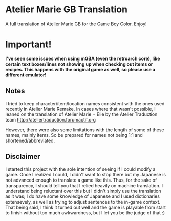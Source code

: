 # Atelier Marie GB Translation
A full translation of Atelier Marie GB for the Game Boy Color. Enjoy!

# Important!
**I've seen some issues when using mGBA (even the retroarch core), like certain text boxes/lines not showing up when checking out items or recipes. This happens with the original game as well, so please use a different emulator!**

## Notes
I tried to keep character/item/location names consistent with the ones used recently in Atelier Marie Remake. In cases where that wasn't possible, I leaned on the translation of Atelier Marie + Elie by the Atelier Traduction team http://ateliertraduction.forumactif.org

However, there were also some limitations with the length of some of these names, mainly items. So be prepared for names not being 1:1 and shortened/abbreviated.


## Disclaimer
I started this project with the sole intention of seeing if I could modify a game. Once I realized I could, I didn't want to stop there but my Japanese is not advanced enough to translate a game like this.
Thus, for the sake of transparency, I should tell you that I relied heavily on machine translation. I understand being reluctant over this but I didn't simply use the translation as it was; I do have some knowledge of Japanese and I used dictionaries extensevely, as well as trying to adjust sentences to the in-game context.
That being said, I think it turned out well and the game is playable from start to finish without too much awkwardness, but I let you be the judge of that :)

